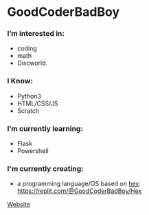 # GoodCoderBadBoy

### I’m interested in:
- coding
- math
- Discworld.
### I Know:
- Python3
- HTML/CSS/JS
- Scratch
### I’m currently learning:
- Flask
- Powershell
### I'm currently creating:
- a programming language/OS based on [hex](https://wiki.lspace.org/mediawiki/Hex): https://replit.com/@GoodCoderBadBoy/Hex

[Website](good-coder-bad-boy.github.io)
